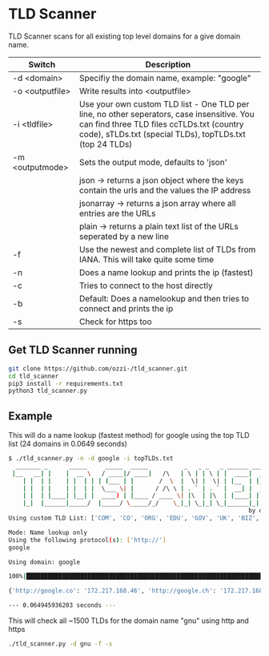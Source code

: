 
# TLD Scanner

TLD Scanner scans for all existing top level domains for a give domain name.

| Switch | Description |
| --- | --- |
| -d \<domain\>  | Specifiy the domain name, example: "google" |
| -o \<outputfile\> | Write results into \<outputfile\> |
| -i \<tldfile\> | Use your own custom TLD list - One TLD per line, no other seperators, case insensitive. You can find three TLD files ccTLDs.txt (country code), sTLDs.txt (special TLDs), topTLDs.txt (top 24 TLDs) |
| -m \<outputmode\> | Sets the output mode, defaults to 'json' |
| | json -> returns a json object where the keys contain the urls and the values the IP address |
| | jsonarray -> returns a json array where all entries are the URLs |
| | plain -> returns a plain text list of the URLs seperated by a new line |
| -f | Use the newest and complete list of TLDs from IANA. This will take quite some time |
| -n | Does a name lookup and prints the ip (fastest) |
| -c | Tries to connect to the host directly |
| -b | Default: Does a namelookup and then tries to connect and prints the ip |
| -s | Check for https too |

## Get TLD Scanner running

```sh
git clone https://github.com/ozzi-/tld_scanner.git
cd tld_scanner
pip3 install -r requirements.txt
python3 tld_scanner.py
```

## Example

This will do a name lookup (fastest method) for google using the top TLD list (24 domains in 0.0649 seconds)

```sh
$ ./tld_scanner.py -n -d google -i topTLDs.txt 
  _______ _      _____     _____  _____          _   _ _   _ ______ _____  
 |__   __| |    |  __ \   / ____|/ ____|   /\   | \ | | \ | |  ____|  __ \ 
    | |  | |    | |  | | | (___ | |       /  \  |  \| |  \| | |__  | |__) |
    | |  | |    | |  | |  \___ \| |      / /\ \ | . ` | . ` |  __| |  _  / 
    | |  | |____| |__| |  ____) | |____ / ____ \| |\  | |\  | |____| | \ \ 
    |_|  |______|_____/  |_____/ \_____/_/    \_|_| \_|_| \_|______|_|  \_\
                                                                   by ozzi-
Using custom TLD List: ['COM', 'CO', 'ORG', 'EDU', 'GOV', 'UK', 'BIZ', 'ME', 'INFO', 'NET', 'CA', 'DE', 'JP', 'FR', 'AU', 'US', 'RU', 'CH', 'IT', 'NL', 'SE', 'NO', 'ES', 'MIL']

Mode: Name lookup only
Using the following protocol(s): ['http://']
google

Using domain: google

100%|████████████████████████████████████████████████████████████████████| 24/24 [00:00<00:00, 376.42domains/s]

{'http://google.co': '172.217.168.46', 'http://google.ch': '172.217.168.3', 'http://google.com': '172.217.168.46', 'http://google.ru': '172.217.168.3', 'http://google.nl': '172.217.168.35', 'http://google.de': '172.217.168.35', 'http://google.ca': '216.58.205.163', 'http://google.net': '172.217.168.4', 'http://google.fr': '172.217.168.35', 'http://google.info': '172.217.168.4', 'http://google.no': '172.217.168.3', 'http://google.es': '172.217.168.35', 'http://google.jp': '172.217.168.35', 'http://google.org': '216.239.32.27', 'http://google.se': '172.217.168.35', 'http://google.me': '172.217.168.4', 'http://google.it': '172.217.168.35', 'http://google.us': '172.217.168.4'}

--- 0.064945936203 seconds ---
```

This will check all ~1500 TLDs for the domain name "gnu" using http and https

```sh
./tld_scanner.py -d gnu -f -s
```
